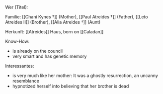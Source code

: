 Wer (Titel):

Familie: [[Chani Kynes †]] (Mother), [[Paul Atreides †]] (Father), [[Leto Atreides II]] (Brother), [[Alia Atreides †]] (Aunt)

Herkunft:  [[Atreides]] Haus, born on [[Caladan]] 

Know-How:
- is already on the council
- very smart and has genetic memory

Interessantes:
- is very much like her mother: It was a ghostly resurrection, an uncanny resemblance
- hypnotized herself into believing that her brother is dead